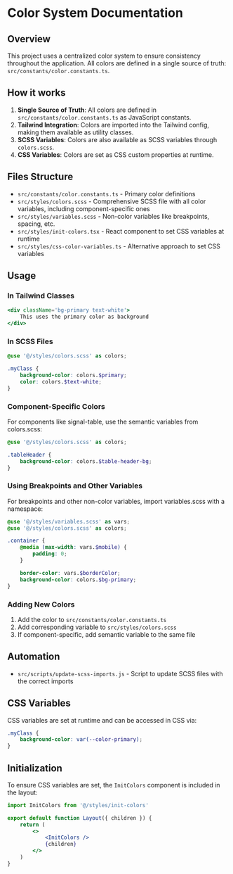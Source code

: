 # Color System Documentation

## Overview

This project uses a centralized color system to ensure consistency throughout the application. All colors are defined in a single source of truth: `src/constants/color.constants.ts`.

## How it works

1. **Single Source of Truth**: All colors are defined in `src/constants/color.constants.ts` as JavaScript constants.
2. **Tailwind Integration**: Colors are imported into the Tailwind config, making them available as utility classes.
3. **SCSS Variables**: Colors are also available as SCSS variables through `colors.scss`.
4. **CSS Variables**: Colors are set as CSS custom properties at runtime.

## Files Structure

- `src/constants/color.constants.ts` - Primary color definitions
- `src/styles/colors.scss` - Comprehensive SCSS file with all color variables, including component-specific ones
- `src/styles/variables.scss` - Non-color variables like breakpoints, spacing, etc.
- `src/styles/init-colors.tsx` - React component to set CSS variables at runtime
- `src/styles/css-color-variables.ts` - Alternative approach to set CSS variables

## Usage

### In Tailwind Classes

```jsx
<div className='bg-primary text-white'>
	This uses the primary color as background
</div>
```

### In SCSS Files

```scss
@use '@/styles/colors.scss' as colors;

.myClass {
	background-color: colors.$primary;
	color: colors.$text-white;
}
```

### Component-Specific Colors

For components like signal-table, use the semantic variables from colors.scss:

```scss
@use '@/styles/colors.scss' as colors;

.tableHeader {
	background-color: colors.$table-header-bg;
}
```

### Using Breakpoints and Other Variables

For breakpoints and other non-color variables, import variables.scss with a namespace:

```scss
@use '@/styles/variables.scss' as vars;
@use '@/styles/colors.scss' as colors;

.container {
	@media (max-width: vars.$mobile) {
		padding: 0;
	}

	border-color: vars.$borderColor;
	background-color: colors.$bg-primary;
}
```

### Adding New Colors

1. Add the color to `src/constants/color.constants.ts`
2. Add corresponding variable to `src/styles/colors.scss`
3. If component-specific, add semantic variable to the same file

## Automation

- `src/scripts/update-scss-imports.js` - Script to update SCSS files with the correct imports

## CSS Variables

CSS variables are set at runtime and can be accessed in CSS via:

```css
.myClass {
	background-color: var(--color-primary);
}
```

## Initialization

To ensure CSS variables are set, the `InitColors` component is included in the layout:

```jsx
import InitColors from '@/styles/init-colors'

export default function Layout({ children }) {
	return (
		<>
			<InitColors />
			{children}
		</>
	)
}
```
